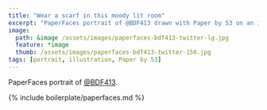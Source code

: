 ```yaml
---
title: "Wear a scarf in this moody lit room"
excerpt: "PaperFaces portrait of @BDF413 drawn with Paper by 53 on an iPad."
image: 
  path: &image /assets/images/paperfaces-bdf413-twitter-lg.jpg 
  feature: *image
  thumb: /assets/images/paperfaces-bdf413-twitter-150.jpg
tags: [portrait, illustration, Paper by 53]
---
```


PaperFaces portrait of [@BDF413](http://twitter.com/BDF413).

{% include boilerplate/paperfaces.md %}